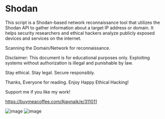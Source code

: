 # Shodan
This script is a Shodan-based network reconnaissance tool that utilizes the Shodan API to gather information about a target IP address or domain. It helps security researchers and ethical hackers analyze publicly exposed devices and services on the internet.

Scanning the Domain/Network for reconnaissance.

Disclaimer: This document is for educational purposes only. Exploiting systems without authorization is illegal and punishable by law.

Stay ethical. Stay legal. Secure responsibly.

Thanks, Everyone for reading. Enjoy Happy Ethical Hacking!

Support me if you like my work!

https://buymeacoffee.com/Ajaynaik/e/311011

![image](https://github.com/user-attachments/assets/9e338e16-add9-4f06-8a2f-d8c4996aed1b)
![image](https://github.com/user-attachments/assets/ec2c3c18-4bdf-45ea-baaf-e8600b6bd23b)




